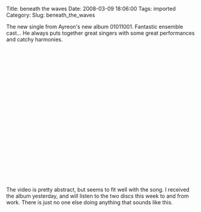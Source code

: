 Title: beneath the waves
Date: 2008-03-09 18:06:00
Tags: imported
Category: 
Slug: beneath_the_waves

The new single from Ayreon's new album 01011001.  Fantastic ensemble cast...  He always puts together great singers with some great performances and catchy harmonies.

<object width="425" height="355"><param name="movie" value="http://www.youtube.com/v/VYEzZyLyzlM"></param><param name="wmode" value="transparent"></param><embed src="http://www.youtube.com/v/VYEzZyLyzlM" type="application/x-shockwave-flash" wmode="transparent" width="425" height="355"></embed></object>

The video is pretty abstract, but seems to fit well with the song.  I received the album yesterday, and will listen to the two discs this week to and from work.  There is just no one else doing anything that sounds like this.
